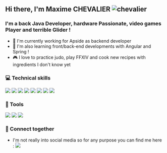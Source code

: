 ## Hi there, I'm Maxime CHEVALIER ![chevalier](https://user-images.githubusercontent.com/49071026/165537276-7fd03b3e-1bab-4196-bb93-56efc5e9a436.png)
<!-- "https://www.flaticon.com/fr/icones-gratuites/chevalier" title="chevalier icônes" Chevalier icon created by Freepik - Flaticon -->

### I'm a back Java Developer, hardware Passionate, video games Player and terrible Glider !

* 💼 I'm currently working for Apside as backend developer
* 🌱 I'm also learning front/back-end developments with Angular and Spring !
* 🎮 I love to practice judo, play FFXIV and cook new recipes with ingredients I don't know yet

### 💻 Technical skills
![](https://img.shields.io/badge/Java-ED8B00?style=plastic&logo=java&logoColor=white&labelColor=383E42)
![](https://img.shields.io/badge/JavaScript-F7DF1E?style=plastic&logo=javascript&logoColor=white&labelColor=383E42)
![](https://img.shields.io/badge/TypeScript-007ACC?style=plastic&logo=typescript&logoColor=white&labelColor=383E42)
![](https://img.shields.io/badge/HTML5-E34F26?style=plastic&logo=html5&logoColor=white&labelColor=383E42)
![](https://img.shields.io/badge/CSS3-1572B6?style=plastic&logo=css3&logoColor=white&labelColor=383E42)
![](https://img.shields.io/badge/Spring-6DB33F?style=plastic&logo=spring&logoColor=white&labelColor=383E42)
![](https://img.shields.io/badge/Angular-DD0031?style=plastic&logo=angular&logoColor=white&labelColor=383E42)
![](https://img.shields.io/badge/Symfony-black?style=plastic&logo=symfony&logoColor=white&labelColor=383E42)

### 🧰 Tools
![](https://img.shields.io/badge/Git-F54D27?style=plastic&logo=git&logoColor=white&labelColor=383E42)
<a href="https://github.com/Urkair">![](https://img.shields.io/badge/GitHub-black?style=plastic&logo=github&logoColor=white&labelColor=383E42)</a>
<a href="https://gitlab.com/Urkair">![](https://img.shields.io/badge/GitLab-FC6D21?style=plastic&logo=gitlab&logoColor=white&labelColor=383E42)</a>

### 📱 Connect together
* I'm not really into social media so for any purpose you can find me here : <a href="https://www.linkedin.com/in/maxime.chevaliermc/">![](https://img.shields.io/badge/LinkedIn-0077B5?style=plastic&logo=linkedin&logoColor=white&labelColor=383E42)</a>
